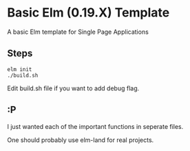 # Basic Elm (0.19.X) Template

A basic Elm template for Single Page Applications

## Steps

```
elm init
./build.sh
```

Edit build.sh file if you want to add debug flag. 

## :P

I just wanted each of the important functions in seperate files.

One should probably use elm-land for real projects.
